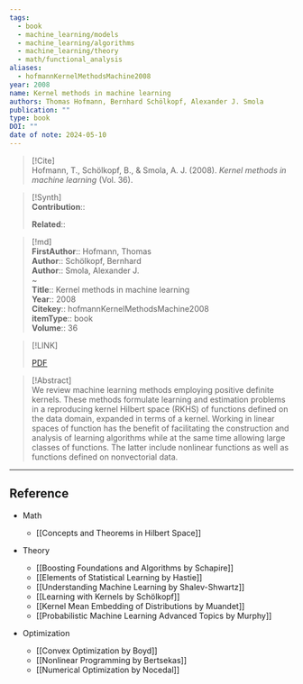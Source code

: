 ```yaml
---
tags:
  - book
  - machine_learning/models
  - machine_learning/algorithms
  - machine_learning/theory
  - math/functional_analysis
aliases:
  - hofmannKernelMethodsMachine2008
year: 2008
name: Kernel methods in machine learning
authors: Thomas Hofmann, Bernhard Schölkopf, Alexander J. Smola
publication: ""
type: book
DOI: ""
date of note: 2024-05-10
---
```


> [!Cite]  
> Hofmann, T., Schölkopf, B., & Smola, A. J. (2008). _Kernel methods in machine learning_ (Vol. 36).

>[!Synth]  
>**Contribution**::  
>  
>**Related**::   
>  
  
>[!md]  
> **FirstAuthor**:: Hofmann, Thomas  
> **Author**:: Schölkopf, Bernhard  
> **Author**:: Smola, Alexander J.  
~  
> **Title**:: Kernel methods in machine learning  
> **Year**:: 2008  
> **Citekey**:: hofmannKernelMethodsMachine2008  
> **itemType**:: book  
> **Volume**:: 36  

> [!LINK]  
> 
> [PDF](file:///home/lukexie/Documents/Papers/storage/BEXXZR4S/Hofmann2008_Kernel_Methods_in_Machine_Learning.pdf) 
>  

> [!Abstract]  
> We review machine learning methods employing positive definite kernels. These methods formulate learning and estimation problems in a reproducing kernel Hilbert space (RKHS) of functions defined on the data domain, expanded in terms of a kernel. Working in linear spaces of function has the benefit of facilitating the construction and analysis of learning algorithms while at the same time allowing large classes of functions. The latter include nonlinear functions as well as functions defined on nonvectorial data.  


-----
## Reference

- Math
	- [[Concepts and Theorems in Hilbert Space]]

- Theory 
	- [[Boosting Foundations and Algorithms by Schapire]]
	- [[Elements of Statistical Learning by Hastie]]
	- [[Understanding Machine Learning by Shalev-Shwartz]]
	- [[Learning with Kernels by Schölkopf]]
	- [[Kernel Mean Embedding of Distributions by Muandet]]
	- [[Probabilistic Machine Learning Advanced Topics by Murphy]]


- Optimization
	- [[Convex Optimization by Boyd]]
	- [[Nonlinear Programming by Bertsekas]]
	- [[Numerical Optimization by Nocedal]]

